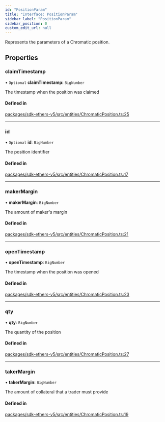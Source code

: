 ```yaml
---
id: "PositionParam"
title: "Interface: PositionParam"
sidebar_label: "PositionParam"
sidebar_position: 0
custom_edit_url: null
---
```


Represents the parameters of a Chromatic position.

## Properties

### claimTimestamp

• `Optional` **claimTimestamp**: `BigNumber`

The timestamp when the position was claimed

#### Defined in

[packages/sdk-ethers-v5/src/entities/ChromaticPosition.ts:25](https://github.com/chromatic-protocol/sdk/blob/ba212bd/packages/sdk-ethers-v5/src/entities/ChromaticPosition.ts#L25)

___

### id

• `Optional` **id**: `BigNumber`

The position identifier

#### Defined in

[packages/sdk-ethers-v5/src/entities/ChromaticPosition.ts:17](https://github.com/chromatic-protocol/sdk/blob/ba212bd/packages/sdk-ethers-v5/src/entities/ChromaticPosition.ts#L17)

___

### makerMargin

• **makerMargin**: `BigNumber`

The amount of maker's margin

#### Defined in

[packages/sdk-ethers-v5/src/entities/ChromaticPosition.ts:21](https://github.com/chromatic-protocol/sdk/blob/ba212bd/packages/sdk-ethers-v5/src/entities/ChromaticPosition.ts#L21)

___

### openTimestamp

• **openTimestamp**: `BigNumber`

The timestamp when the position was opened

#### Defined in

[packages/sdk-ethers-v5/src/entities/ChromaticPosition.ts:23](https://github.com/chromatic-protocol/sdk/blob/ba212bd/packages/sdk-ethers-v5/src/entities/ChromaticPosition.ts#L23)

___

### qty

• **qty**: `BigNumber`

The quantity of the position

#### Defined in

[packages/sdk-ethers-v5/src/entities/ChromaticPosition.ts:27](https://github.com/chromatic-protocol/sdk/blob/ba212bd/packages/sdk-ethers-v5/src/entities/ChromaticPosition.ts#L27)

___

### takerMargin

• **takerMargin**: `BigNumber`

The amount of collateral that a trader must provide

#### Defined in

[packages/sdk-ethers-v5/src/entities/ChromaticPosition.ts:19](https://github.com/chromatic-protocol/sdk/blob/ba212bd/packages/sdk-ethers-v5/src/entities/ChromaticPosition.ts#L19)
